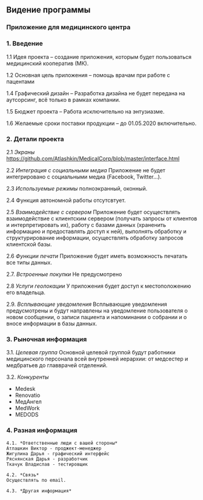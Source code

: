 ## __Видение программы__ ##
### __Приложение для медицинского центра__ ###

 ### 1. __Введение__ 
   1.1 Идея проекта – создание приложения, которым
    будет пользоваться медицинский кооператив (МК).
    
   1.2 Основная цель приложения – помощь врачам при работе с пацентами
   
   1.4 Графический дизайн – Разработка дизайна не будет
    передана на аутсорсинг, всё только в рамках компании.
    
   1.5 Бюджет проекта – Работа исключительно на энтузиазме.
   
   1.6 Желаемые сроки поставки продукции – до 01.05.2020 включительно.

 ### 2. __Детали проекта__
 2.1 *Экраны* 
 https://github.com/Atlashkin/MedicalCorp/blob/master/interface.html
 
 2.2 *Интеграция с социальными медиа* 
 Приложение не будет интегрировано с социальными медиа (Facebook, Twitter…).
 
 2.3 *Используемые режимы*
 полноэкранный, оконный.
 
 2.4 Функция автономной работы отсутсвтует.

 2.5 *Взаимодействие с сервером* 
 Приложение будет осуществлять взаимодействие с клиентским сервером (получать запросы от клиентов и интерпретировать их),      работу с базами данных (храненить информацию и предоставлять доступ к ней), выполнять обработку и структурирование  информации, осуществлять обработку запросов клиентской базы. 

 2.6 *Функции печати* 
Приложение будет иметь возможность печатать все типы данных. 

 2.7. *Встроенные покупки*
Не предусмотрено 

 2.8 *Услуги геолокации* 
У приложения будет доступ к местоположению его владельца. 

 2.9. *Всплывающие уведомления*
Всплывающие уведомления предусмотрены и будут направлены на уведомление пользователя о новом сообщении, о записи пациента и напоминании о собрании и о вносе информации в базы данных. 

### 3. __Рыночная информация__ 
  3.1. *Целевая группа*
  Основной целевой группой будут работники медицинского персонала всей внутренней иерархии: от медсестер и медбратьев до   главврачей отделений. 

  3.2. *Конкуренты*
  + Medesk
  + Renovatio
  + МедАнгел
  + MedWork
  + MEDODS

### 4. __Разная информация__  

    4.1. *Ответственные люди с вашей стороны* 
    Атлашкин Виктор - проджект-менеджер 
    Жигулина Дарья - графический интерфейс 
    Ряснянская Дарья - разработчик 
    Ткачук Владислав - тестировщик 
  
    4.2. *Связь* 
    Осуществлять по email. 
  
    4.3. *Другая информация* 



